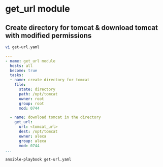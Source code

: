# get_url module
## Create directory for tomcat & download tomcat with modified permissions
```sh
vi get-url.yaml
```
```yaml
---
- name: get_url module
  hosts: all
  become: true
  tasks:
  - name: create directory for tomcat
    file: 
      state: directory
      path: /opt/tomcat
      owner: root
      group: root
      mod: 0744

  - name: download tomcat in the directory
    get_url:
      url: <tomcat_url>
      dest: /opt/tomcat
      owner: alexa
      group: alexa
      mod: 0744
...
```
```sh
ansible-playbook get-url.yaml
```
